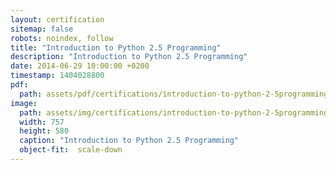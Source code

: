 ```yaml
---
layout: certification
sitemap: false
robots: noindex, follow
title: "Introduction to Python 2.5 Programming"
description: "Introduction to Python 2.5 Programming"
date: 2014-06-29 10:00:00 +0200
timestamp: 1404028800
pdf:
  path: assets/pdf/certifications/introduction-to-python-2-5programming.pdf
image:
  path: assets/img/certifications/introduction-to-python-2-5programming.webp
  width: 757
  height: 580
  caption: "Introduction to Python 2.5 Programming"
  object-fit:  scale-down
---
```

